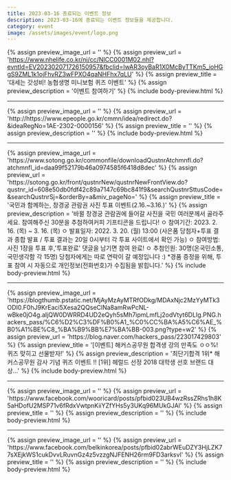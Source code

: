 ```yaml
---
title: 2023-03-16 종료되는 이벤트 정보
description: 2023-03-16에 종료되는 이벤트 정보들을 제공합니다.
category: event
image: /assets/images/event/logo.png
---
```

{% assign preview_image_url = '' %}
{% assign preview_url = 'https://www.nhelife.co.kr/ni/cc/NICC0001M02.nhl?evntId=EV202302071726150957&fbclid=IwAR3oyBaR1X0McByTTKm5_ioHGgS9ZML1k1ojFhvRZ3wFPXO4qaNHFhx7qLU' %}
{% assign preview_title = '대세는 갓성비! 농협생명 미니보험 퀴즈 이벤트' %}
{% assign preview_description = '이벤트 참여하기' %}
{% include body-preview.html %}
<hr>{% assign preview_image_url = '' %}
{% assign preview_url = 'http://https://www.epeople.go.kr/cmmn/idea/redirect.do?&ideaRegNo=1AE-2302-0000156' %}
{% assign preview_title = '' %}
{% assign preview_description = '' %}
{% include body-preview.html %}
<hr>{% assign preview_image_url = 'https://www.sotong.go.kr/commonfile/downloadQustnrAtchmnfl.do?atchmnfl_id=daa99f52179b46a0974585f6418d8dec' %}
{% assign preview_url = 'https://sotong.go.kr/front/qustnrNew/qustnrNewFrontView.do?qustnr_id=608e50db0fdf42c89a7147c69bc841f9&searchQustnrSttusCode=&searchQustnrSj=&orderBy=a&miv_pageNo=' %}
{% assign preview_title = '국민과 함께하는, 창경궁 관람권 사진 투표 이벤트(2.16.~3.16.)' %}
{% assign preview_description = '바뀔 창경궁 관람권에 들어갈 사진을 국민 여러분께서 골라주세요.  참여해주신 30분을 추첨하여커피 기프티콘을 드립니다!    ㅇ 참여기간: 2023. 2. 16. (목) ~ 3. 16. (목)  ㅇ 발표일자: 2022. 3. 20. (월) 13:00 (사은품 당첨자+투표 결과 종합 발표 / 투표 결과는 20일 0시부터 각 투표 사이트에서 확인 가능)  ㅇ 참여방법: 사진 1장을 투표 후,'투표완료' 댓글을 남기면 참여 완료!  ㅇ 추첨인원: 30명(온국민소통, 국민생각함 각 15명)    당첨자에게는 따로 연락이 갈 예정입니다 :)             *경품 증정을 위해, 투표 참여 시 자동으로 개인정보(전화번호)가 수집됨을 밝힙니다.' %}
{% include body-preview.html %}
<hr>{% assign preview_image_url = 'https://blogthumb.pstatic.net/MjAyMzAyMTRfODkg/MDAxNjc2MzYyMTk3ODI0.F0hJ9KrEaci5Xesa2QQseClNa8amRwPcNL-wBke0jO4g.aIjQW0DWRRD4UD2eQyh5sMh7ipmLmfLj2odVtyt6DLIg.PNG.hackers_pass/%C6%D2%C3%DF%B0%A1_%C0%CC%BA%A5%C6%AE_%B0%A1%BE%C8_%BA%B9%BB%E7%BA%BB-003.png?type=w2' %}
{% assign preview_url = 'https://blog.naver.com/hackers_pass/223017429803' %}
{% assign preview_title = '[이벤트] 해커스공무원 합격생 강의 만족도 ㅇㅇ%! 퀴즈 맞히고 선물받자!' %}
{% assign preview_description = '최단기합격 1위* 해커스공무원 감사 기념 퀴즈 이벤트 !! [1위] 헤럴드 선정 2018 대학생 선호 브랜드 대상...' %}
{% include body-preview.html %}
<hr>{% assign preview_image_url = '' %}
{% assign preview_url = 'https://www.facebook.com/wooricard/posts/pfbid023UB4wzRssZRhs1h8K5aHDofU2MSP71v6fRdxVwtpnKiiYZfYHs5y3UKq96MUkGJAl' %}
{% assign preview_title = '' %}
{% assign preview_description = '' %}
{% include body-preview.html %}
<hr>{% assign preview_image_url = '' %}
{% assign preview_url = 'https://www.facebook.com/belkinkorea/posts/pfbid02abrWEuDZY3HjLZK77sXEjkWS1cukDvvLRuvnGz4z5vzzgNJFENH26rm9FD3arksvl' %}
{% assign preview_title = '' %}
{% assign preview_description = '' %}
{% include body-preview.html %}